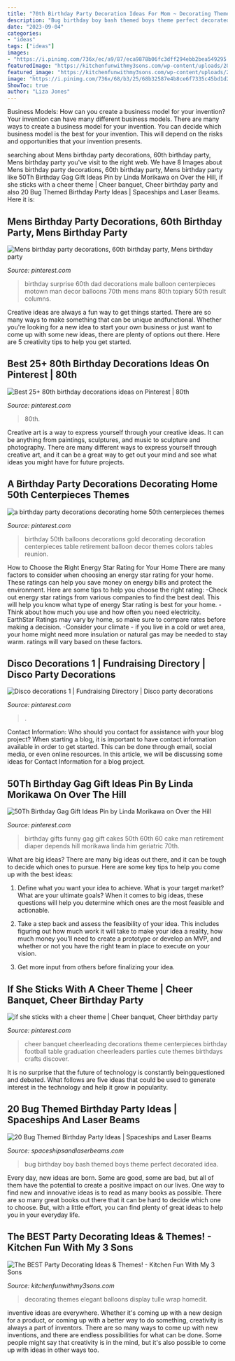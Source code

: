 ```yaml
---
title: "70th Birthday Party Decoration Ideas For Mom ~ Decorating Themes Elegant Balloons Display Tulle Wrap Homedit"
description: "Bug birthday boy bash themed boys theme perfect decorated idea"
date: "2023-09-04"
categories:
- "ideas"
tags: ["ideas"]
images:
- "https://i.pinimg.com/736x/ec/a9/87/eca9878b06fc3dff294ebb2bea549295.jpg"
featuredImage: "https://kitchenfunwithmy3sons.com/wp-content/uploads/2016/03/the-best-party-decorating-ideas-and-themes-17.jpg"
featured_image: "https://kitchenfunwithmy3sons.com/wp-content/uploads/2016/03/the-best-party-decorating-ideas-and-themes-17.jpg"
image: "https://i.pinimg.com/736x/68/b3/25/68b32587e4b8ce6f7335c45bd1d2e945--male-birthday-surprise-birthday.jpg"
ShowToc: true
author: "Liza Jones"
---
```



Business Models: How can you create a business model for your invention?
Your invention can have many different business models. There are many ways to create a business model for your invention. You can decide which business model is the best for your invention. This will depend on the risks and opportunities that your invention presents.

	

		
searching about Mens birthday party decorations, 60th birthday party, Mens birthday party you've visit to the right web. We have 8 Images about Mens birthday party decorations, 60th birthday party, Mens birthday party like 50Th Birthday Gag Gift Ideas Pin by Linda Morikawa on Over the Hill, if she sticks with a cheer theme | Cheer banquet, Cheer birthday party and also 20 Bug Themed Birthday Party Ideas | Spaceships and Laser Beams. Here it is:
		
    
## Mens Birthday Party Decorations, 60th Birthday Party, Mens Birthday Party

<img loading=lazy src="https://i.pinimg.com/736x/68/b3/25/68b32587e4b8ce6f7335c45bd1d2e945--male-birthday-surprise-birthday.jpg" onerror="this.onerror=null;this.src='https://tse2.mm.bing.net/th?id=OIP.ZOVTiayYQSy2hhvoxmDtnAHaJ3&amp;pid=15.1';" alt="Mens birthday party decorations, 60th birthday party, Mens birthday party">

_Source: pinterest.com_

>birthday surprise 60th dad decorations male balloon centerpieces motown man decor balloons 70th mens mans 80th topiary 50th result columns. 

	

Creative ideas are always a fun way to get things started. There are so many ways to make something that can be unique andfunctional. Whether you're looking for a new idea to start your own business or just want to come up with some new ideas, there are plenty of options out there. Here are 5 creativity tips to help you get started.

    
## Best 25+ 80th Birthday Decorations Ideas On Pinterest | 80th

<img loading=lazy src="https://i.pinimg.com/736x/ec/a9/87/eca9878b06fc3dff294ebb2bea549295.jpg" onerror="this.onerror=null;this.src='https://tse4.mm.bing.net/th?id=OIP.3THuj-lGc384wpeE48FRrQHaNL&amp;pid=15.1';" alt="Best 25+ 80th birthday decorations ideas on Pinterest | 80th">

_Source: pinterest.com_

>80th. 

	

Creative art is a way to express yourself through your creative ideas. It can be anything from paintings, sculptures, and music to sculpture and photography. There are many different ways to express yourself through creative art, and it can be a great way to get out your mind and see what ideas you might have for future projects.

    
## A Birthday Party Decorations Decorating Home 50th Centerpieces Themes

<img loading=lazy src="https://i.pinimg.com/736x/25/35/27/2535276d51909ea9dbc67f5d1c1d9de5.jpg" onerror="this.onerror=null;this.src='https://tse2.mm.bing.net/th?id=OIP.Q0fkIj8W9wlbv6y_nrTBhwHaFl&amp;pid=15.1';" alt="a birthday party decorations decorating home 50th centerpieces themes">

_Source: pinterest.com_

>birthday 50th balloons decorations gold decorating decoration centerpieces table retirement balloon decor themes colors tables reunion. 

	

How to Choose the Right Energy Star Rating for Your Home
There are many factors to consider when choosing an energy star rating for your home. These ratings can help you save money on energy bills and protect the environment. Here are some tips to help you choose the right rating:
-Check out energy star ratings from various companies to find the best deal. This will help you know what type of energy Star rating is best for your home.
-Think about how much you use and how often you need electricity. EarthStar Ratings may vary by home, so make sure to compare rates before making a decision.
-Consider your climate - if you live in a cold or wet area, your home might need more insulation or natural gas may be needed to stay warm. ratings will vary based on these factors.

    
## Disco Decorations 1 | Fundraising Directory | Disco Party Decorations

<img loading=lazy src="https://i.pinimg.com/736x/42/cf/e2/42cfe2615c8cfcbe5c3f9b023a778b96.jpg" onerror="this.onerror=null;this.src='https://tse3.mm.bing.net/th?id=OIP.Tos_yPWl6bb9yDFmd9gQ7gHaLH&amp;pid=15.1';" alt="Disco decorations 1 | Fundraising Directory | Disco party decorations">

_Source: pinterest.com_

>. 

	

Contact Information: Who should you contact for assistance with your blog project?
When starting a blog, it is important to have contact information available in order to get started. This can be done through email, social media, or even online resources. In this article, we will be discussing some ideas for Contact Information for a blog project.

    
## 50Th Birthday Gag Gift Ideas Pin By Linda Morikawa On Over The Hill

<img loading=lazy src="https://i.pinimg.com/736x/9b/63/9d/9b639d0f615a256ab158176fc02e3b97.jpg" onerror="this.onerror=null;this.src='https://tse4.mm.bing.net/th?id=OIP.9BgU4C462yB2Zzt6jJpFiwHaJ3&amp;pid=15.1';" alt="50Th Birthday Gag Gift Ideas Pin by Linda Morikawa on Over the Hill">

_Source: pinterest.com_

>birthday gifts funny gag gift cakes 50th 60th 60 cake man retirement diaper depends hill morikawa linda him geriatric 70th. 

	

What are big ideas?
There are many big ideas out there, and it can be tough to decide which ones to pursue. Here are some key tips to help you come up with the best ideas:
1. Define what you want your idea to achieve. What is your target market? What are your ultimate goals? When it comes to big ideas, these questions will help you determine which ones are the most feasible and actionable.

2. Take a step back and assess the feasibility of your idea. This includes figuring out how much work it will take to make your idea a reality, how much money you’ll need to create a prototype or develop an MVP, and whether or not you have the right team in place to execute on your vision.

3. Get more input from others before finalizing your idea.

    
## If She Sticks With A Cheer Theme | Cheer Banquet, Cheer Birthday Party

<img loading=lazy src="https://i.pinimg.com/736x/b1/fb/e4/b1fbe41dd5f3740ec764f94665962653--cheer-decorations-cheerleading-crafts.jpg" onerror="this.onerror=null;this.src='https://tse3.mm.bing.net/th?id=OIP.EWT-X_X5dv6o-aC9j6-bwAHaFj&amp;pid=15.1';" alt="if she sticks with a cheer theme | Cheer banquet, Cheer birthday party">

_Source: pinterest.com_

>cheer banquet cheerleading decorations theme centerpieces birthday football table graduation cheerleaders parties cute themes birthdays crafts discover. 

	

It is no surprise that the future of technology is constantly beingquestioned and debated. What follows are five ideas that could be used to generate interest in the technology and help it grow in popularity.

    
## 20 Bug Themed Birthday Party Ideas | Spaceships And Laser Beams

<img loading=lazy src="http://spaceshipsandlaserbeams.com/wp-content/uploads/2014/05/Boys-Bug-Bash-Birthday-Party-Decoration-Ideas.jpg" onerror="this.onerror=null;this.src='https://tse1.mm.bing.net/th?id=OIP.1M_pn3jjrbnnw4XbK7djEwHaLG&amp;pid=15.1';" alt="20 Bug Themed Birthday Party Ideas | Spaceships and Laser Beams">

_Source: spaceshipsandlaserbeams.com_

>bug birthday boy bash themed boys theme perfect decorated idea. 

	

Every day, new ideas are born. Some are good, some are bad, but all of them have the potential to create a positive impact on our lives. One way to find new and innovative ideas is to read as many books as possible. There are so many great books out there that it can be hard to decide which one to choose. But, with a little effort, you can find plenty of great ideas to help you in your everyday life.

    
## The BEST Party Decorating Ideas &amp; Themes! - Kitchen Fun With My 3 Sons

<img loading=lazy src="https://kitchenfunwithmy3sons.com/wp-content/uploads/2016/03/the-best-party-decorating-ideas-and-themes-17.jpg" onerror="this.onerror=null;this.src='https://tse2.mm.bing.net/th?id=OIP.akZrfX1EMY93ZECdfGuinwHaLI&amp;pid=15.1';" alt="The BEST Party Decorating Ideas &amp; Themes! - Kitchen Fun With My 3 Sons">

_Source: kitchenfunwithmy3sons.com_

>decorating themes elegant balloons display tulle wrap homedit. 

	

inventive ideas are everywhere. Whether it's coming up with a new design for a product, or coming up with a better way to do something, creativity is always a part of inventors. There are so many ways to come up with new inventions, and there are endless possibilities for what can be done. Some people might say that creativity is in the mind, but it's also possible to come up with ideas in other ways too.

